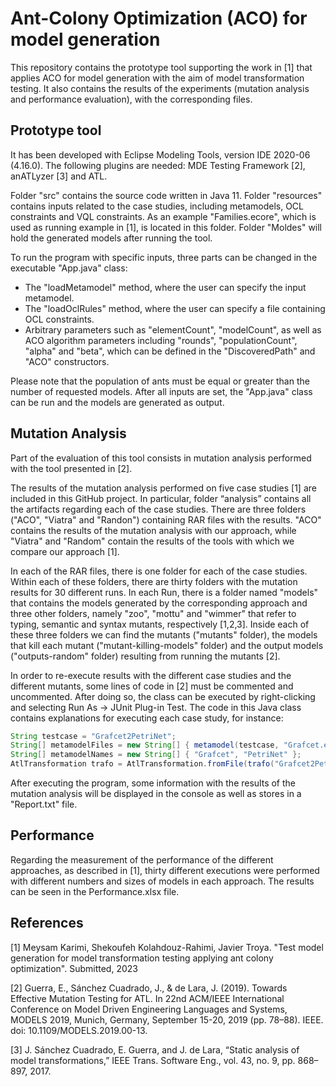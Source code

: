# Ant-Colony Optimization (ACO) for model generation
This repository contains the prototype tool supporting the work in [1] that applies ACO for model generation with the aim of model transformation testing. It also contains the results of the experiments (mutation analysis and performance evaluation), with the corresponding files. 


## Prototype tool 
It has been developed with Eclipse Modeling Tools, version IDE 2020-06 (4.16.0). The following plugins are needed: MDE Testing Framework [2], anATLyzer [3] and ATL.

Folder "src" contains the source code written in Java 11. Folder "resources" contains inputs related to the case studies, including metamodels, OCL constraints and VQL constraints. As an example "Families.ecore", which is used as running example in [1], is located in this folder. Folder "Moldes" will hold the generated models after running the tool.

To run the program with specific inputs, three parts can be changed in the executable "App.java" class:
* The "loadMetamodel" method, where the user can specify the input metamodel.
* The "loadOclRules" method, where the user can specify a file containing OCL constraints.
* Arbitrary parameters such as "elementCount", "modelCount", as well as ACO algorithm parameters including "rounds", "populationCount", "alpha" and "beta", which can be defined in the "DiscoveredPath" and "ACO" constructors.

Please note that the population of ants must be equal or greater than the number of requested models. After all inputs are set, the "App.java" class can be run and the models are generated as output.

## Mutation Analysis

Part of the evaluation of this tool consists in mutation analysis performed with the tool presented in [2]. 

The results of the mutation analysis performed on five case studies [1] are included in this GitHub project. In particular, folder “analysis” contains all the artifacts regarding each of the case studies. There are three folders ("ACO", "Viatra" and "Randon") containing RAR files with the results. "ACO" contains the results of the mutation analysis with our approach, while "Viatra" and "Random" contain the results of the tools with which we compare our approach [1].

In each of the RAR files, there is one folder for each of the case studies. Within each of these folders, there are thirty folders with the mutation results for 30 different runs. In each Run, there is a folder named "models" that contains the models generated by the corresponding approach and three other folders, namely "zoo", "mottu" and "wimmer" that refer to typing, semantic and syntax mutants, respectively [1,2,3]. Inside each of these three folders we can find the mutants ("mutants" folder), the models that kill each mutant ("mutant-killing-models" folder) and the output models ("outputs-random" folder) resulting from running the mutants [2]. 

In order to re-execute results with the different case studies and the different mutants, some lines of code in [2] must be commented and uncommented. After doing so, the class can be executed by right-clicking and selecting Run As -> JUnit Plug-in Test. The code in this Java class contains explanations for executing each case study, for instance:

```java
String testcase = "Grafcet2PetriNet";
String[] metamodelFiles = new String[] { metamodel(testcase, "Grafcet.ecore"), metamodel(testcase, "PetriNet.ecore") };
String[] metamodelNames = new String[] { "Grafcet", "PetriNet" };	
AtlTransformation trafo = AtlTransformation.fromFile(trafo("Grafcet2PetriNet", "Grafcet2PetriNet.atl"), metamodelFiles, metamodelNames);
```

After executing the program, some information with the results of the mutation analysis will be displayed in the console as well as stores in a "Report.txt" file.

## Performance

Regarding the measurement of the performance of the different approaches, as described in [1], thirty different executions were performed with different numbers and sizes of models in each approach. The results can be seen in the Performance.xlsx file. 

## References

[1] Meysam Karimi, Shekoufeh Kolahdouz-Rahimi, Javier Troya. "Test model generation for model transformation testing applying ant colony optimization". Submitted, 2023

[2] Guerra, E., Sánchez Cuadrado, J., & de Lara, J. (2019). Towards Effective Mutation Testing for ATL. In 22nd ACM/IEEE International Conference on Model Driven Engineering Languages and Systems, MODELS 2019, Munich, Germany, September 15-20, 2019 (pp. 78–88). IEEE. doi: 10.1109/MODELS.2019.00-13.

[3] J. Sánchez Cuadrado, E. Guerra, and J. de Lara, “Static analysis of model transformations,” IEEE Trans. Software Eng., vol. 43, no. 9, pp. 868–897, 2017.
